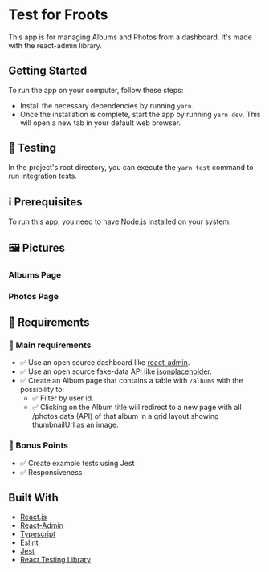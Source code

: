 # Test for Froots

This app is for managing Albums and Photos from a dashboard. It's made with the react-admin library.

## Getting Started

To run the app on your computer, follow these steps:

- Install the necessary dependencies by running `yarn`.
- Once the installation is complete, start the app by running `yarn dev`. This will open a new tab in your default web browser.

## 🧪 Testing

In the project's root directory, you can execute the `yarn test` command to run integration tests.


## ℹ️ Prerequisites

To run this app, you need to have [Node.js](https://nodejs.org/es/download/) installed on your system.

## 🖼️ Pictures

### Albums Page


### Photos Page


## 📝 Requirements

### 🎸 Main requirements

- ✅ Use an open source dashboard like [react-admin](https://github.com/marmelab/react-admin).
- ✅ Use an open source fake-data API like [jsonplaceholder](https://jsonplaceholder.typicode.com/).
- ✅ Create an Album page that contains a table with `/albums` with the possibility to:
  - ✅ Filter by user id.
  - ✅ Clicking on the Album title will redirect to a new page with all /photos data (API) of that album in a grid layout showing thumbnailUrl as an image.

### 🥁 Bonus Points

- ✅ Create example tests using Jest
- ✅ Responsiveness

## Built With

- [React.js](https://es.reactjs.org)
- [React-Admin](https://github.com/marmelab/react-admin)
- [Typescript](https://www.typescriptlang.org/)
- [Eslint](https://eslint.org/)
- [Jest](https://jestjs.io/)
- [React Testing Library](https://testing-library.com/docs/react-testing-library/intro/)
